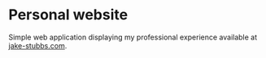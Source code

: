 # Personal website

Simple web application displaying my professional experience available at  [jake-stubbs.com](https://www.jake-stubbs.com).